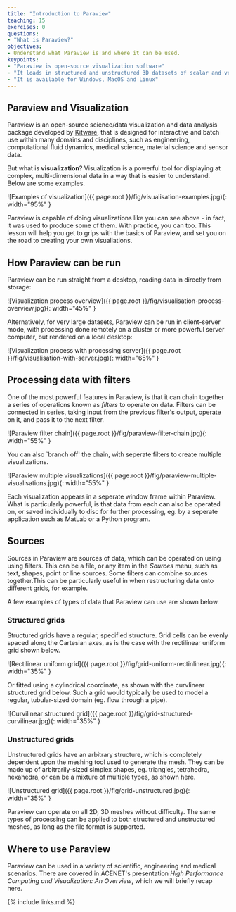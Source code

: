 ```yaml
---
title: "Introduction to Paraview"
teaching: 15
exercises: 0
questions:
- "What is Paraview?"
objectives:
- Understand what Paraview is and where it can be used.
keypoints:
- "Paraview is open-source visualization software"
- "It loads in structured and unstructured 3D datasets of scalar and vector data."
- "It is available for Windows, MacOS and Linux"
---
```


## Paraview and Visualization

Paraview is an open-source science/data visualization and data analysis
package developed by <a href="https://www.kitware.com">Kitware</a>, that
is designed for interactive and batch use within many domains and
disciplines, such as engineering, computational fluid dynamics, medical
science, material science and sensor data.

But what is **visualization**? Visualization is a powerful tool for displaying
at complex, multi-dimensional data in a way that is easier to understand.
Below are some examples.

![Examples of visualization]({{ page.root }}/fig/visualisation-examples.jpg){: width="95%" }

Paraview is capable of doing visualizations like you can see above - in fact,
it was used to produce some of them. With practice, you can too. This
lesson will help you get to grips with the basics of Paraview, and set you
on the road to creating your own visualiations.


## How Paraview can be run

Paraview can be run straight from a desktop, reading data in directly from
storage:

![Visualization process overview]({{ page.root }}/fig/visualisation-process-overview.jpg){: width="45%" }

Alternatively, for very large datasets, Paraview can be run in client-server
mode, with processing done remotely on a cluster or more powerful server
computer, but rendered on a local desktop:

![Visualization process with processing server]({{ page.root }}/fig/visualisation-with-server.jpg){: width="65%" }


## Processing data with filters

One of the most powerful features in Paraview, is that it can chain together
a series of operations known as *filters* to operate on data. Filters can be
connected in series, taking input from the previous filter's output, operate
on it, and pass it to the next filter.

![Paraview filter chain]({{ page.root }}/fig/paraview-filter-chain.jpg){: width="55%" }

You can also `branch off' the chain, with seperate filters to create multiple
visualizations.

![Paraview multiple visualizations]({{ page.root }}/fig/paraview-multiple-visualisations.jpg){: width="55%" }

Each visualization appears in a seperate window frame within Paraview. What
is particularly powerful, is that data from each can also be operated on, or
saved individually to disc for further processing, eg. by a seperate
application such as MatLab or a Python program.


## Sources

Sources in Paraview are sources of data, which can be operated on using
using filters. This can be a file, or any item in the *Sources* menu, such as
text, shapes, point or line sources. Some filters can combine sources
together.This can be particularly useful in when restructuring data onto
different grids, for example.




A few examples of types of data that Paraview can use are shown below.

### Structured grids 

Structured grids have a regular, specified structure. Grid cells can be evenly
spaced along the Cartesian axes, as is the case with the rectilinear uniform
grid shown below.

![Rectilinear uniform grid]({{ page.root }}/fig/grid-uniform-rectinlinear.jpg){: width="35%" }

Or fitted using a cylindrical coordinate, as shown with the curvlinear
structured grid below. Such a grid would typically be used to model a regular,
tubular-sized domain (eg. flow through a pipe).

![Curvilinear structured grid]({{ page.root }}/fig/grid-structured-curvilinear.jpg){: width="35%" }

### Unstructured grids

Unstructured grids have an arbitrary structure, which is completely dependent
upon the meshing tool used to generate the mesh. They can be made up of
arbitrarily-sized simplex shapes, eg. triangles, tetrahedra, hexahedra, or
can be a mixture of multiple types, as shown here.

![Unstructured grid]({{ page.root }}/fig/grid-unstructured.jpg){: width="35%" }

Paraview can operate on all 2D, 3D meshes without difficulty. The same
types of processing can be applied to both structured and unstructured meshes,
as long as the file format is supported.


## Where to use Paraview

Paraview can be used in a variety of scientific, engineering and medical
scenarios. There are covered in ACENET's presentation *High Performance
Computing and Visualization: An Overview*, which we will briefly recap here.



{% include links.md %}
